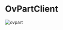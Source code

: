 # OvPartClient
![ovpart](https://github.com/user-attachments/assets/d0d12343-2efe-493d-b6e7-ebbb4bd19f53)
